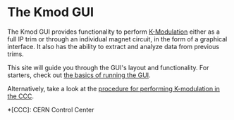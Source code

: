 # The Kmod GUI

The Kmod GUI provides functionality to perform [K-Modulation][kmod_method] either as a full IP trim or through an individual magnet circuit, in the form of a graphical interface.
It also has the ability to extract and analyze data from previous trims.

This site will guide you through the GUI's layout and functionality.
For starters, check out [the basics of running the GUI][gui_basics].

Alternatively, take a look at the [procedure for performing K-modulation in the CCC][kmod_measurements].

[gui_basics]: ../about.md
[kmod_method]: ../../measurements/methods/basic.md#k-modulation
[kmod_measurements]: ../../measurements/procedures/kmod.md

*[CCC]: CERN Control Center

